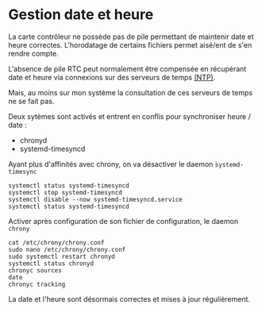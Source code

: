 # Gestion date et heure

La carte contrôleur ne possède pas de pile permettant de maintenir date et heure correctes. L'horodatage de certains fichiers permet aisé/ent de s'en rendre compte.

L'absence de pile RTC peut normalement être compensée en récupérant date et heure via connexions sur des serveurs de temps [(NTP)](https://fr.wikipedia.org/wiki/Network_Time_Protocol).

Mais, au moins sur mon système la consultation de ces serveurs de temps ne se fait pas.

Deux sytèmes sont activés et entrent en conflis pour synchroniser heure  / date :

- chronyd
- systemd-timesyncd

Ayant plus d'affinités avec chrony, on va désactiver le daemon ̀`systemd-timesync`

```
systemctl status systemd-timesyncd
systemctl stop systemd-timesyncd
systemctl disable --now systemd-timesyncd.service
systemctl status systemd-timesyncd
```

Activer après configuration de son fichier de configuration, le daemon `chrony`
```
cat /etc/chrony/chrony.conf
sudo nano /etc/chrony/chrony.conf
sudo systemctl restart chronyd
systemctl status chronyd
chronyc sources
date
chronyc tracking
```

La date et l'heure sont désormais correctes et mises à jour régulièrement.
